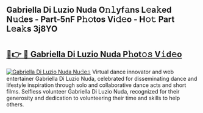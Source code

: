 ## Gabriella Di Luzio Nuda O𝚗𝚕yf𝚊ns L𝚎a𝚔ed N𝚞𝚍es - Part-5nF P𝚑𝚘tos Vi𝚍𝚎o - H𝚘𝚝 Part L𝚎a𝚔s 3j8YO

# <h2><a href="http://kfc1cpa.oniu.top/?m=Gabriella+Di+Luzio+Nuda">🔗👉 🔴 Gabriella Di Luzio Nuda P𝚑ot𝚘𝚜 V𝚒d𝚎o</a></h2>

[![Gabriella Di Luzio Nuda Nu𝚍e𝚜](https://i.imgur.com/0qMVB7G.gif)](http://kfc1cpa.oniu.top/?m=Gabriella+Di+Luzio+Nuda)
Virtual dance innovator and web entertainer Gabriella Di Luzio Nuda, celebrated for disseminating dance and lifestyle inspiration through solo and collaborative dance acts and short films. Selfless volunteer Gabriella Di Luzio Nuda, recognized for their generosity and dedication to volunteering their time and skills to help others.  
